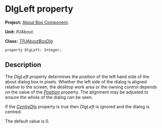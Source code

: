 <a href='Hidden comment: 
$Rev$
$Date$
'></a>

# DlgLeft property #

**Project:** [About Box Component](AboutBoxComponent.md).

**Unit:** _PJAbout_.

**Class:** _[TPJAboutBoxDlg](TPJAboutBoxDlg.md)_

```
property DlgLeft: Integer;
```

## Description ##

The _DlgLeft_ property determines the position of the left hand side of the about dialog box in pixels. Whether the left side of the dialog is aligned relative to the screen, the desktop work area or the owning control depends on the value of the _[Position](TPJAboutBoxDlgPosition.md)_ property. The alignment may be adjusted to ensure the whole of the dialog can be seen.

If the _[CentreDlg](TPJAboutBoxDlgCentreDlg.md)_ property is true then _DlgLeft_ is ignored and the dialog is centred.

The default value is 0.